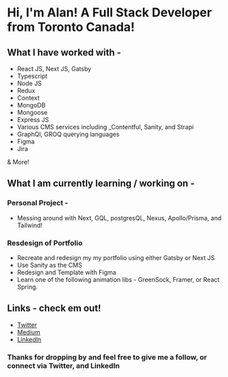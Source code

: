 # Hi, I'm Alan! A Full Stack Developer from Toronto Canada!

## What I have worked with -

- React JS, Next JS, Gatsby
- Typescript
- Node JS
- Redux
- Context
- MongoDB
- Mongoose
- Express JS
- Various CMS services including _Contentful, Sanity, and Strapi
- GraphQl, GROQ querying languages
- Figma
- Jira

& More!

## What I am currently learning / working on -

### Personal Project -
- Messing around with Next, GQL, postgresQL, Nexus, Apollo/Prisma, and Tailwind!

### Resdesign of Portfolio
- Recreate and redesign my my portfolio using either Gatsby or Next JS
- Use Sanity as the CMS
- Redesign and Template with Figma
- Learn one of the following animation libs - GreenSock, Framer, or React Spring.

## Links - check em out!

- [Twitter](https://www.twitter.com/@alanMartinCodes)
- [Medium](https://medium.com/@alan.edward.martin)
- [LinkedIn](https://www.linkedin.com/in/alan-martin-2426b461/)

### Thanks for dropping by and feel free to give me a follow, or connect via Twitter, and LinkedIn


